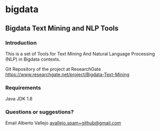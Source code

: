 # bigdata


## Bigdata Text Mining and NLP Tools ##


### Introduction ###

This is a set of Tools for Text Mining And Natural Language Processing (NLP) in Bigdata contexts.

Git Repository of the project at ResearchGate
https://www.researchgate.net/project/Bigdata-Text-Mining


### Requirements ###

Java JDK 1.8


### Questions or suggestions? ###

Email Alberto Vallejo <avallejo.spam+github@gmail.com>



